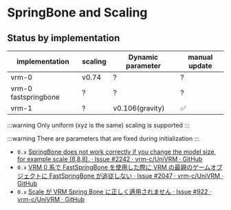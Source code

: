 # SpringBone and Scaling

## Status by implementation

| implementation       | scaling | Dynamic parameter | manual update |
| -------------------- | ------- | ----------------- | ------------- |
| vrm-0                | v0.74   | ?                 | ?             |
| vrm-0 fastspringbone | ?       | ?                 | ?             |
| vrm-1                | ?       | v0.106(gravity)   | ✅            |

:::warning Only uniform (xyz is the same) scaling is supported
:::

:::warning There are parameters that are fixed during initialization
:::

- `0.x` [SpringBone does not work correctly if you change the model size, for example scale (8,8,8). · Issue #2242 · vrm-c/UniVRM · GitHub](https://github.com/vrm-c/UniVRM/issues/2242)
- `0.x` [VRM 0 系で FastSpringBone を使用した際に VRM の最親のゲームオブジェクトに FastSpringBone が追従しない · Issue #2047 · vrm-c/UniVRM · GitHub](https://github.com/vrm-c/UniVRM/issues/2047)
- `0.x` [Scale が VRM Spring Bone に正しく適用されません · Issue #922 · vrm-c/UniVRM · GitHub](https://github.com/vrm-c/UniVRM/issues/922)
